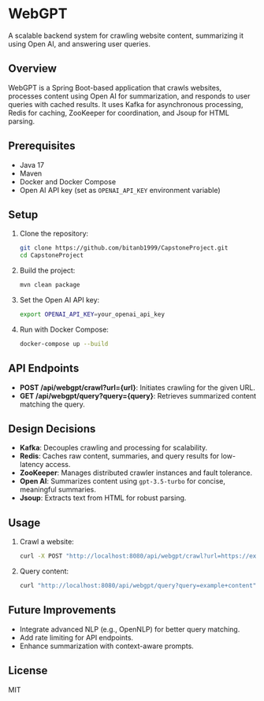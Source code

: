 # WebGPT

A scalable backend system for crawling website content, summarizing it using Open AI, and answering user queries.

## Overview
WebGPT is a Spring Boot-based application that crawls websites, processes content using Open AI for summarization, and responds to user queries with cached results. It uses Kafka for asynchronous processing, Redis for caching, ZooKeeper for coordination, and Jsoup for HTML parsing.

## Prerequisites
- Java 17
- Maven
- Docker and Docker Compose
- Open AI API key (set as `OPENAI_API_KEY` environment variable)

## Setup
1. Clone the repository:
   ```bash
   git clone https://github.com/bitanb1999/CapstoneProject.git
   cd CapstoneProject
   ```
2. Build the project:
   ```bash
   mvn clean package
   ```
3. Set the Open AI API key:
   ```bash
   export OPENAI_API_KEY=your_openai_api_key
   ```
4. Run with Docker Compose:
   ```bash
   docker-compose up --build
   ```

## API Endpoints
- **POST /api/webgpt/crawl?url={url}**: Initiates crawling for the given URL.
- **GET /api/webgpt/query?query={query}**: Retrieves summarized content matching the query.

## Design Decisions
- **Kafka**: Decouples crawling and processing for scalability.
- **Redis**: Caches raw content, summaries, and query results for low-latency access.
- **ZooKeeper**: Manages distributed crawler instances and fault tolerance.
- **Open AI**: Summarizes content using `gpt-3.5-turbo` for concise, meaningful summaries.
- **Jsoup**: Extracts text from HTML for robust parsing.

## Usage
1. Crawl a website:
   ```bash
   curl -X POST "http://localhost:8080/api/webgpt/crawl?url=https://example.com"
   ```
2. Query content:
   ```bash
   curl "http://localhost:8080/api/webgpt/query?query=example+content"
   ```

## Future Improvements
- Integrate advanced NLP (e.g., OpenNLP) for better query matching.
- Add rate limiting for API endpoints.
- Enhance summarization with context-aware prompts.

## License
MIT

